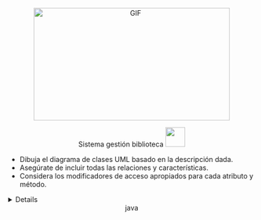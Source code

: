 <div align="center">
<p><img src="https://acegif.com/wp-content/gif/outerspace-51.gif" alt="GIF" width="400" height="230"></p><p><a 

<summary>Sistema gestión biblioteca <img src="https://cbsnews1.cbsistatic.com/hub/i/2017/10/17/b34c14c8-750e-4afa-838d-ba9da0a3b042/171016-nasa-gravitational-waves-article.gif" width="40px"></summary>

<div align="left">

- Dibuja el diagrama de clases UML basado en la descripción dada.
- Asegúrate de incluir todas las relaciones y características.
- Considera los modificadores de acceso apropiados para cada atributo y método.
<details></summary>Utilizar:</summary>

</summary>Clases, clases abstractas, interfaces
</summary>Atributos,  métodos para las clases
</summary>Asociaciones, agregaciones, composiciones, realizaciones, dependencias, herencias
</summary>Incluir -atributos y/o metodos estáticos
</summary>Implementar en java
</div>java
